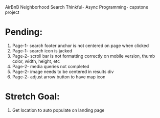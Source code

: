 AirBnB Neighborhood Search
Thinkful- Async Programming- capstone project

# Pending:
1. Page-1- search footer anchor is not centered on page when clicked
2. Page-1- search icon is jacked
3. Page-2- scroll bar is not formatting correctly on mobile version, thumb color, width, height, etc
4. Page-2- media queries not completed
5. Page-2- image needs to be centered in results div
6. Page-2- adjust arrow button to have map icon



# Stretch Goal:
1. Get location to auto populate on landing page
